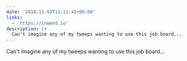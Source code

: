```yaml
---
date: '2018-11-03T11:11:45+00:00'
links:
  - 'https://inweed.io'
description: |+
  Can't imagine any of my tweeps wanting to use this job board...
---
```

Can't imagine any of my tweeps wanting to use this job board...

